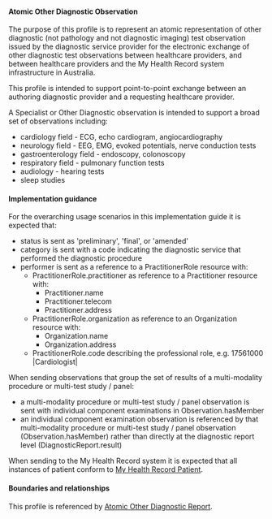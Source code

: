 #### Atomic Other Diagnostic Observation
The purpose of this profile is to represent an atomic representation of other diagnostic (not pathology and not diagnostic imaging) test observation issued by the diagnostic service provider for the electronic exchange of other diagnostic test observations between healthcare providers, and between healthcare providers and the My Health Record system infrastructure in Australia.

This profile is intended to support point-to-point exchange between an authoring diagnostic provider and a requesting healthcare provider.

A Specialist or Other Diagnostic observation is intended to support a broad set of observations including:
* cardiology field - ECG, echo cardiogram, angiocardiography
* neurology field - EEG, EMG, evoked potentials, nerve conduction tests
* gastroenterology field - endoscopy, colonoscopy
* respiratory field - pulmonary function tests
* audiology - hearing tests
* sleep studies

#### Implementation guidance
For the overarching usage scenarios in this implementation guide it is expected that:
<ul>
<li>status is sent as 'preliminary', 'final', or 'amended'</li>
<li>category is sent with a code indicating the diagnostic service that performed the diagnostic procedure</li>
<li>performer is sent as a reference to a PractitionerRole resource with:
    <ul>
        <li>PractitionerRole.practitioner as reference to a Practitioner resource with:
        <ul>
            <li>Practitioner.name</li>
            <li>Practitioner.telecom</li>   
            <li>Practitioner.address</li>   
        </ul></li>
        <li>PractitionerRole.organization as reference to an Organization resource with:
        <ul>
            <li>Organization.name</li>
            <li>Organization.address</li> 
         </ul></li>
        <li>PractitionerRole.code describing the professional role, e.g. 17561000 |Cardiologist|</li>
    </ul></li>
</ul>

When sending observations that group the set of results of a multi-modality procedure or multi-test study / panel:
* a multi-modality procedure or multi-test study / panel observation is sent with individual component examinations in Observation.hasMember
* an individual component examination observation is referenced by that multi-modality procedure or multi-test study / panel observation (Observation.hasMember) rather than directly at the diagnostic report level (DiagnosticReport.result)

When sending to the My Health Record system it is expected that all instances of patient conform to [My Health Record Patient](StructureDefinition-patient-mhr-1.html).

#### Boundaries and relationships
This profile is referenced by [Atomic Other Diagnostic Report](StructureDefinition-diagnosticreport-otherdiag-atomic-1.html).
